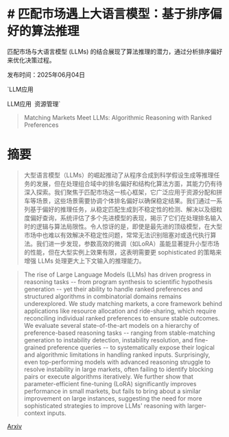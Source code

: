 # # 匹配市场遇上大语言模型：基于排序偏好的算法推理
匹配市场与大语言模型 (LLMs) 的结合展现了算法推理的潜力，通过分析排序偏好来优化决策过程。

发布时间：2025年06月04日

`LLM应用

LLM应用` `资源管理`

> Matching Markets Meet LLMs: Algorithmic Reasoning with Ranked Preferences

# 摘要

> 大型语言模型（LLMs）的崛起推动了从程序合成到科学假设生成等推理任务的发展，但在处理组合域中的排名偏好和结构化算法方面，其能力仍有待深入探索。我们聚焦于匹配市场这一核心框架，它广泛应用于资源分配和拼车等场景，这些场景需要协调个体排名偏好以确保稳定结果。我们通过一系列基于偏好的推理任务，从稳定匹配生成到不稳定性的检测、解决以及细粒度偏好查询，系统评估了多个先进模型的表现，揭示了它们在处理排名输入时的逻辑与算法局限性。令人惊讶的是，即使是最先进的顶级模型，在大型市场中也难以有效解决不稳定性问题，常常无法识别阻塞对或迭代执行算法。我们进一步发现，参数高效的微调（如LoRA）虽能显著提升小型市场的性能，但在大型实例上效果有限，这表明需要更 sophisticated 的策略来增强 LLMs 处理更大上下文输入的推理能力。

> The rise of Large Language Models (LLMs) has driven progress in reasoning tasks -- from program synthesis to scientific hypothesis generation -- yet their ability to handle ranked preferences and structured algorithms in combinatorial domains remains underexplored. We study matching markets, a core framework behind applications like resource allocation and ride-sharing, which require reconciling individual ranked preferences to ensure stable outcomes. We evaluate several state-of-the-art models on a hierarchy of preference-based reasoning tasks -- ranging from stable-matching generation to instability detection, instability resolution, and fine-grained preference queries -- to systematically expose their logical and algorithmic limitations in handling ranked inputs. Surprisingly, even top-performing models with advanced reasoning struggle to resolve instability in large markets, often failing to identify blocking pairs or execute algorithms iteratively. We further show that parameter-efficient fine-tuning (LoRA) significantly improves performance in small markets, but fails to bring about a similar improvement on large instances, suggesting the need for more sophisticated strategies to improve LLMs' reasoning with larger-context inputs.

[Arxiv](https://arxiv.org/abs/2506.04478)